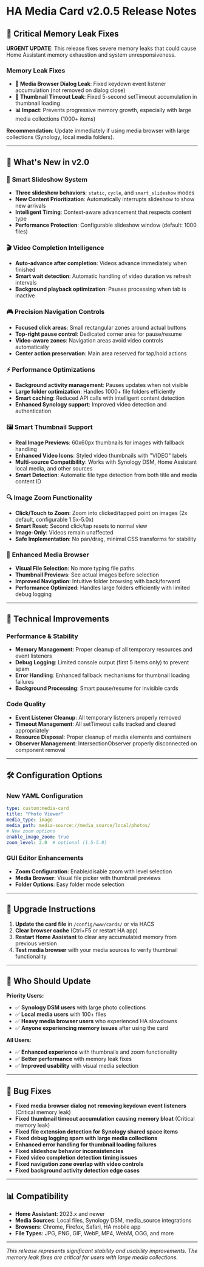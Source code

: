 # HA Media Card v2.0.5 Release Notes

## 🚨 **Critical Memory Leak Fixes**

**URGENT UPDATE**: This release fixes severe memory leaks that could cause Home Assistant memory exhaustion and system unresponsiveness.

### Memory Leak Fixes
- **🔴 Media Browser Dialog Leak**: Fixed keydown event listener accumulation (not removed on dialog close)
- **🔴 Thumbnail Timeout Leak**: Fixed 5-second setTimeout accumulation in thumbnail loading
- **📊 Impact**: Prevents progressive memory growth, especially with large media collections (1000+ items)

**Recommendation**: Update immediately if using media browser with large collections (Synology, local media folders).

---

## 🚀 **What's New in v2.0**

### 🎯 **Smart Slideshow System**
- **Three slideshow behaviors**: `static`, `cycle`, and `smart_slideshow` modes
- **New Content Prioritization**: Automatically interrupts slideshow to show new arrivals
- **Intelligent Timing**: Context-aware advancement that respects content type
- **Performance Protection**: Configurable slideshow window (default: 1000 files)

### 🎬 **Video Completion Intelligence** 
- **Auto-advance after completion**: Videos advance immediately when finished
- **Smart wait detection**: Automatic handling of video duration vs refresh intervals
- **Background playback optimization**: Pauses processing when tab is inactive

### 🎮 **Precision Navigation Controls**
- **Focused click areas**: Small rectangular zones around actual buttons
- **Top-right pause control**: Dedicated corner area for pause/resume
- **Video-aware zones**: Navigation areas avoid video controls automatically
- **Center action preservation**: Main area reserved for tap/hold actions

### ⚡ **Performance Optimizations**
- **Background activity management**: Pauses updates when not visible
- **Large folder optimization**: Handles 1000+ file folders efficiently
- **Smart caching**: Reduced API calls with intelligent content detection
- **Enhanced Synology support**: Improved video detection and authentication

### 🖼️ **Smart Thumbnail Support**
- **Real Image Previews**: 60x60px thumbnails for images with fallback handling
- **Enhanced Video Icons**: Styled video thumbnails with "VIDEO" labels  
- **Multi-source Compatibility**: Works with Synology DSM, Home Assistant local media, and other sources
- **Smart Detection**: Automatic file type detection from both title and media content ID

### 🔍 **Image Zoom Functionality**
- **Click/Touch to Zoom**: Zoom into clicked/tapped point on images (2x default, configurable 1.5x-5.0x)
- **Smart Reset**: Second click/tap resets to normal view
- **Image-Only**: Videos remain unaffected
- **Safe Implementation**: No pan/drag, minimal CSS transforms for stability

### 📁 **Enhanced Media Browser**
- **Visual File Selection**: No more typing file paths
- **Thumbnail Previews**: See actual images before selection
- **Improved Navigation**: Intuitive folder browsing with back/forward
- **Performance Optimized**: Handles large folders efficiently with limited debug logging

---

## 🔧 **Technical Improvements**

### Performance & Stability
- **Memory Management**: Proper cleanup of all temporary resources and event listeners
- **Debug Logging**: Limited console output (first 5 items only) to prevent spam
- **Error Handling**: Enhanced fallback mechanisms for thumbnail loading failures
- **Background Processing**: Smart pause/resume for invisible cards

### Code Quality
- **Event Listener Cleanup**: All temporary listeners properly removed
- **Timeout Management**: All setTimeout calls tracked and cleared appropriately  
- **Resource Disposal**: Proper cleanup of media elements and containers
- **Observer Management**: IntersectionObserver properly disconnected on component removal

---

## 🛠️ **Configuration Options**

### New YAML Configuration
```yaml
type: custom:media-card
title: "Photo Viewer"
media_type: image
media_path: media-source://media_source/local/photos/
# New zoom options
enable_image_zoom: true
zoom_level: 2.0  # optional (1.5-5.0)
```

### GUI Editor Enhancements
- **Zoom Configuration**: Enable/disable zoom with level selection
- **Media Browser**: Visual file picker with thumbnail previews
- **Folder Options**: Easy folder mode selection

---

## 🔄 **Upgrade Instructions**

1. **Update the card file** in `/config/www/cards/` or via HACS
2. **Clear browser cache** (Ctrl+F5 or restart HA app)
3. **Restart Home Assistant** to clear any accumulated memory from previous version
4. **Test media browser** with your media sources to verify thumbnail functionality

---

## 🎯 **Who Should Update**

**Priority Users:**
- ✅ **Synology DSM users** with large photo collections
- ✅ **Local media users** with 100+ files
- ✅ **Heavy media browser users** who experienced HA slowdowns
- ✅ **Anyone experiencing memory issues** after using the card

**All Users:**
- ✅ **Enhanced experience** with thumbnails and zoom functionality
- ✅ **Better performance** with memory leak fixes
- ✅ **Improved usability** with visual media selection

---

## 🐛 **Bug Fixes**

- **Fixed media browser dialog not removing keydown event listeners** (Critical memory leak)
- **Fixed thumbnail timeout accumulation causing memory bloat** (Critical memory leak)
- **Fixed file extension detection for Synology shared space items**
- **Fixed debug logging spam with large media collections**
- **Enhanced error handling for thumbnail loading failures**
- **Fixed slideshow behavior inconsistencies** 
- **Fixed video completion detection timing issues**
- **Fixed navigation zone overlap with video controls**
- **Fixed background activity detection edge cases**

---

## 📊 **Compatibility**

- **Home Assistant**: 2023.x and newer
- **Media Sources**: Local files, Synology DSM, media_source integrations
- **Browsers**: Chrome, Firefox, Safari, HA mobile app
- **File Types**: JPG, PNG, GIF, WebP, MP4, WebM, OGG, and more

---

*This release represents significant stability and usability improvements. The memory leak fixes are critical for users with large media collections.*